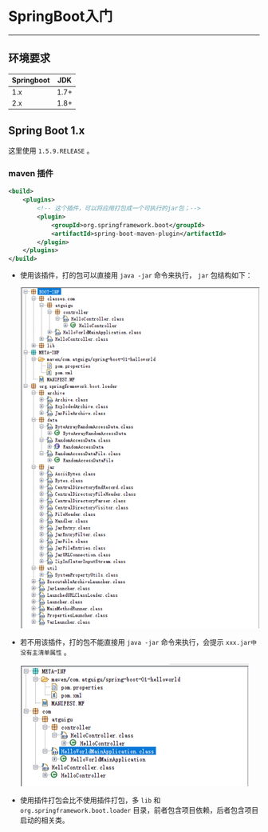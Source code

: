 # SpringBoot入门

---

## 环境要求

| Springboot | JDK  |
| ---------- | ---- |
| 1.x        | 1.7+ |
| 2.x        | 1.8+ |

## Spring Boot 1.x

这里使用 `1.5.9.RELEASE` 。

### maven 插件

```xml
<build>
    <plugins>
        <!-- 这个插件，可以将应用打包成一个可执行的jar包；-->
        <plugin>
            <groupId>org.springframework.boot</groupId>
            <artifactId>spring-boot-maven-plugin</artifactId>
        </plugin>
    </plugins>
</build>
```

- 使用该插件，打的包可以直接用 `java -jar` 命令来执行， `jar` 包结构如下：

  ![image-20220309020555796](SpringBoot入门/image-20220309020555796.png)

- 若不用该插件，打的包不能直接用 `java -jar` 命令来执行，会提示 `xxx.jar中没有主清单属性` 。

  ![image-20220309020630235](SpringBoot入门/image-20220309020630235.png)

- 使用插件打包会比不使用插件打包，多 `lib` 和 `org.springframework.boot.loader` 目录，前者包含项目依赖，后者包含项目启动的相关类。

